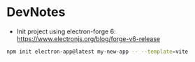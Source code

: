 # DevNotes

* Init project using electron-forge 6: https://www.electronjs.org/blog/forge-v6-release
```bash
npm init electron-app@latest my-new-app -- --template=vite
```

